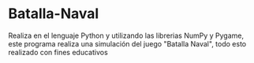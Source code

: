 # Batalla-Naval
Realiza en el lenguaje Python y utilizando las librerias NumPy y Pygame, este programa realiza una simulación del juego "Batalla Naval", todo esto realizado con fines educativos
